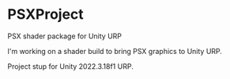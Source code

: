 # PSXProject
 PSX shader package for Unity URP

 I'm working on a shader build to bring PSX graphics to Unity URP.

Project stup for Unity 2022.3.18f1 URP.
